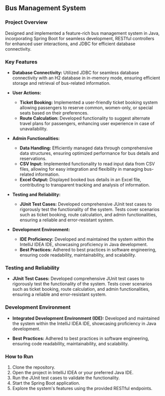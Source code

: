 ## Bus Management System 

### Project Overview

Designed and implemented a feature-rich bus management system in Java, incorporating Spring Boot for seamless development, RESTful controllers for enhanced user interactions, and JDBC for efficient database connectivity.

### Key Features

- **Database Connectivity:** Utilized JDBC for seamless database connectivity with an H2 database in in-memory mode, ensuring efficient storage and retrieval of bus-related information.

- **User Actions:**
  - **Ticket Booking:** Implemented a user-friendly ticket booking system allowing passengers to reserve common, women-only, or special seats based on their preferences.
  - **Route Calculation:** Developed functionality to suggest alternate travel plans for passengers, enhancing user experience in case of unavailability.

- **Admin Functionalities:**
  - **Data Handling:** Efficiently managed data through comprehensive data structures, ensuring optimized performance for bus details and reservations.
  - **CSV Input:** Implemented functionality to read input data from CSV files, allowing for easy integration and flexibility in managing bus-related information.
  - **Excel Output:** Displayed booked bus details in an Excel file, contributing to transparent tracking and analysis of information.

- **Testing and Reliability:**
  - **JUnit Test Cases:** Developed comprehensive JUnit test cases to rigorously test the functionality of the system. Tests cover scenarios such as ticket booking, route calculation, and admin functionalities, ensuring a reliable and error-resistant system.

- **Development Environment:**
  - **IDE Proficiency:** Developed and maintained the system within the IntelliJ IDEA IDE, showcasing proficiency in Java development.
  - **Best Practices:** Adhered to best practices in software engineering, ensuring code readability, maintainability, and scalability.


### Testing and Reliability

- **JUnit Test Cases:** Developed comprehensive JUnit test cases to rigorously test the functionality of the system. Tests cover scenarios such as ticket booking, route calculation, and admin functionalities, ensuring a reliable and error-resistant system.

### Development Environment

- **Integrated Development Environment (IDE):** Developed and maintained the system within the IntelliJ IDEA IDE, showcasing proficiency in Java development.

- **Best Practices:** Adhered to best practices in software engineering, ensuring code readability, maintainability, and scalability.

### How to Run

1. Clone the repository.
2. Open the project in IntelliJ IDEA or your preferred Java IDE.
3. Run the JUnit test cases to validate the functionality.
4. Start the Spring Boot application.
5. Explore the system's features using the provided RESTful endpoints.
